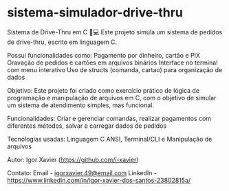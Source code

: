 # sistema-simulador-drive-thru

Sistema de Drive-Thru em C 🚗💻
Este projeto simula um sistema de pedidos de drive-thru, escrito em linguagem C. 

Possui funcionalidades como:
Pagamento por dinheiro, cartão e PIX
Gravação de pedidos e cartões em arquivos binários
Interface no terminal com menu interativo
Uso de structs (comanda, cartao) para organização de dados

Objetivo:
Este projeto foi criado como exercício prático de lógica de programação e manipulação de arquivos em C, com o objetivo de simular um sistema de atendimento simples, mas funcional.

Funcionalidades:
Criar e gerenciar comandas, realizar pagamentos com diferentes métodos, salvar e carregar dados de pedidos

Tecnologias usadas:
Linguagem C ANSI, Terminal/CLI e Manipulação de arquivos 

Autor:
Igor Xavier (https://github.com/i-xavier)

Contato:
Email - igorxavier.49@email.com
LinkedIn - https://www.linkedin.com/in/igor-xavier-dos-santos-23802815a/